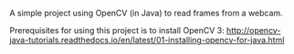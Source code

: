 A simple project using OpenCV (in Java) to read frames from a webcam. 

Prerequisites for using this project is to install OpenCV 3: http://opencv-java-tutorials.readthedocs.io/en/latest/01-installing-opencv-for-java.html
